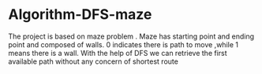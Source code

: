# Algorithm-DFS-maze
The project is based on maze problem . Maze has starting point and ending point  and composed of walls. 0 indicates there is path to move ,while 1 means there is a wall.  With the help of DFS we can retrieve the first available path without any concern of shortest route
